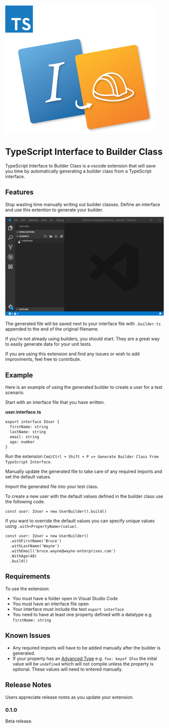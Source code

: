 ![Banner](images/logo.png)

# TypeScript Interface to Builder Class

TypeScript Interface to Builder Class is a vscode extension that will save you time by automatically generating a builder class from a TypeScript interface.

## Features

Stop wasting time manually writing out builder classes. Define an interface and use this extention to generate your builder.

![Example](images/example.gif)

The generated file will be saved next to your interface file with `.builder.ts` appended to the end of the original filename.

If you're not already using builders, you should start. They are a great way to easily generate data for your unit tests.

If you are using this extension and find any issues or wish to add improvments, feel free to contribute.

## Example

Here is an example of using the generated builder to create a user for a test scenario.

Start with an interface file that you have written.

**user.interface.ts**
```
export interface IUser {
  firstName: string
  lastName: string
  email: string
  age: number
}
```

Run the extension `Cmd/Ctrl + Shift + P => Generate Builder Class From TypeScript Interface`.

Manually update the generated file to take care of any required imports and set the default values.

Import the generated file into your test class.

To create a new user with the default values defined in the builder class use the following code.

```
const user: IUser = new UserBuilder().build()
```

If you want to override the default values you can specify unique values using `.with<PropertyName>(value)`.

```
const user: IUser = new UserBuilder()
  .withFirstName('Bruce')
  .withLastName('Wayne')
  .withEmail('bruce.wayne@wayne-enterprises.com')
  .WithAge(48)
  .build()
```

## Requirements

To use the extension:
* You must have a folder open in Visual Studio Code
* You must have an interface file open
* Your interface must include the text `export interface`
* You need to have at least one property defined with a datatype e.g. `firstName: string`

## Known Issues

* Any required imports will have to be added manually after the builder is generated.
* If your property has an [Advanced Type](https://www.typescriptlang.org/docs/handbook/advanced-types.html) e.g. `foo: keyof IFoo` the inital value will be `undefined` which will not compile unless the property is optional. These values will need to entered manually.

## Release Notes

Users appreciate release notes as you update your extension.

### 0.1.0

Beta release.

